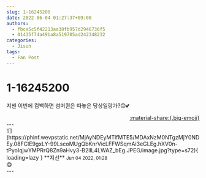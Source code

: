 ```yaml
---
slug: 1-16245200
date: 2022-06-04 01:27:37+09:00
authors:
  - fbca5c5f42213aa38fb957d2946736f5
  - 01435f74a49ba8a519705ad242348232
categories:
  - Jisun
tags:
  - Fan Post
---
```


# 1-16245200

<div class="post-container" markdown="1">
<div class="content-container md-sidebar__scrollwrap" markdown="1">

지쎈 이번에 컴백하면 섬머퀸은 따놓은 당상일랑가?😊💕

</div>
</div>

<div style="text-align: right;" markdown="1">
<a href="https://weverse.io/fromis9/fanpost/1-16245200" style="text-align: right;">:material-share:{.big-emoji}</a>
</div>
---

<div class="comments-container md-sidebar__scrollwrap" markdown="1">
<div class="comment" markdown="1">
<div class='id-container' markdown="1">
![](https://phinf.wevpstatic.net/MjAyNDEyMTlfMTE5/MDAxNzM0NTgzMjY0NDEy.08FClE9gxLY-99LscoMUgQbKnrVicLFFWSqmAi3eGLEg.hXV0n-tPyoIqjwYMPRrQ8Zn9aHvy3-B2llL4LWAZ_bEg.JPEG/image.jpg?type=s72){ loading=lazy }
**<span class="artist">지선</span>** <small>Jun 04 2022, 01:28</small><br>
</div>
<div class='comment-body' markdown="1">
😋
</div>
</div>
</div>
---
